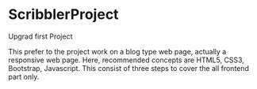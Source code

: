 # ScribblerProject
Upgrad first Project

This prefer to the project work on a blog type web page, actually a responsive web page.
Here, recommended concepts are HTML5, CSS3, Bootstrap, Javascript.
This consist of three steps to cover the all frontend part only.